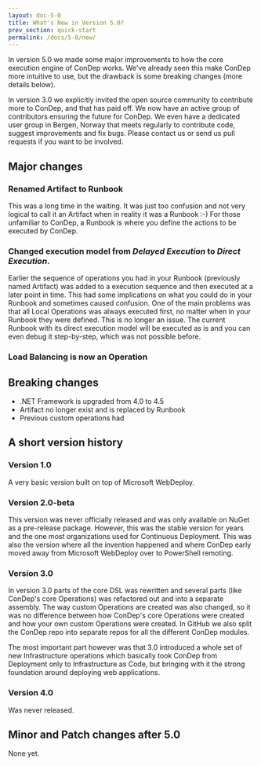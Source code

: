 ```yaml
---
layout: doc-5-0
title: What's New in Version 5.0?
prev_section: quick-start
permalink: /docs/5-0/new/
---
```


In version 5.0 we made some major improvements to how the core execution engine of ConDep works. We've already seen this make ConDep more intuitive to use, but the drawback is some breaking changes (more details below).

In version 3.0 we explicitly invited the open source community to contribute more to ConDep, and that has paid off. We now have an active group of contributors ensuring the future for ConDep. We even have a dedicated user group in Bergen, Norway that meets regularly to contribute code, suggest improvements and fix bugs. Please contact us or send us pull requests if you want to be involved.

## Major changes

### Renamed Artifact to Runbook
This was a long time in the waiting. It was just too confusion and not very logical to call it an Artifact when in reality it was a Runbook :-) For those unfamiliar to ConDep, a Runbook is where you define the actions to be executed by ConDep.

### Changed execution model from _Delayed Execution_ to _Direct Execution_.
Earlier the sequence of operations you had in your Runbook (previously named Artifact) was added to a execution sequence and then executed at a later point in time. This had some implications on what you could do in your Runbook and sometimes caused confusion. One of the main problems was that all Local Operations was always executed first, no matter when in your Runbook they were defined. This is no longer an issue. The current Runbook with its direct execution model will be executed as is and you can even debug it step-by-step, which was not possible before.

### Load Balancing is now an Operation

## Breaking changes

* .NET Framework is upgraded from 4.0 to 4.5
* Artifact no longer exist and is replaced by Runbook
* Previous custom operations had

## A short version history

### Version 1.0
A very basic version built on top of Microsoft WebDeploy.

### Version 2.0-beta
This version was never officially released and was only available on NuGet as a
pre-release package. However, this was the stable version for years and the
one most organizations used for Continuous Deployment. This was also the version where all the invention happened and where ConDep early moved away from Microsoft WebDeploy over to PowerShell remoting.

### Version 3.0
In version 3.0 parts of the core DSL was rewritten and several parts (like ConDep's core Operations) was refactored out and into a separate assembly. The way custom Operations are created was also changed, so it was no difference between how ConDep's core Operations were created and how your own custom Operations were created. In GitHub we also split the ConDep repo into separate repos for all the different ConDep modules.

The most important part however was that 3.0 introduced a whole set of new Infrastructure operations which basically took ConDep from Deployment only to Infrastructure as Code, but bringing with it the strong foundation around deploying web applications.

### Version 4.0
Was never released.

## Minor and Patch changes after 5.0

None yet.

